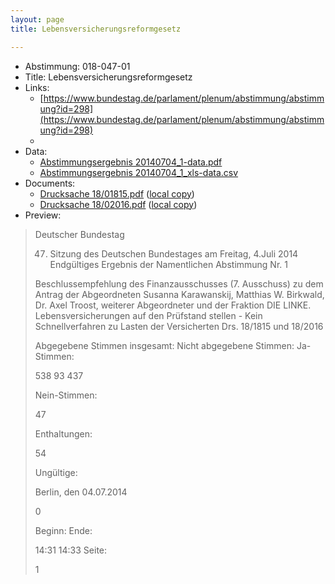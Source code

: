 ```yaml
---
layout: page
title: Lebensversicherungsreformgesetz

---
```


* Abstimmung: 018-047-01
* Title: Lebensversicherungsreformgesetz
* Links: 
    * [https://www.bundestag.de/parlament/plenum/abstimmung/abstimmung?id=298](https://www.bundestag.de/parlament/plenum/abstimmung/abstimmung?id=298)
    * 
* Data: 
    * [Abstimmungsergebnis 20140704_1-data.pdf](/abstimmungsliste/20140704_1-data.pdf)
    * [Abstimmungsergebnis 20140704_1_xls-data.csv](/abstimmungsliste/analyses/20140704_1_xls-data.csv)
* Documents: 
    * [Drucksache 18/01815.pdf](http://dip21.bundestag.de/dip21/btd/18/018/1801815.pdf) ([local copy](/abstimmungsdaten/018-047-01/1801815.pdf))
    * [Drucksache 18/02016.pdf](http://dip21.bundestag.de/dip21/btd/18/020/1802016.pdf) ([local copy](/abstimmungsdaten/018-047-01/1802016.pdf))
* Preview: 
> Deutscher Bundestag
> 
> 47. Sitzung des Deutschen Bundestages
> am Freitag, 4.Juli 2014
> Endgültiges Ergebnis der Namentlichen Abstimmung Nr. 1
> 
> Beschlussempfehlung des Finanzausschusses (7. Ausschuss) zu dem Antrag der
> Abgeordneten Susanna Karawanskij, Matthias W. Birkwald, Dr. Axel Troost, weiterer
> Abgeordneter und der Fraktion DIE LINKE.
> Lebensversicherungen auf den Prüfstand stellen - Kein Schnellverfahren zu Lasten der
> Versicherten
> Drs. 18/1815 und 18/2016
> 
> Abgegebene Stimmen insgesamt:
> Nicht abgegebene Stimmen:
> Ja-Stimmen:
> 
> 538
> 93
> 437
> 
> Nein-Stimmen:
> 
> 47
> 
> Enthaltungen:
> 
> 54
> 
> Ungültige:
> 
> Berlin, den 04.07.2014
> 
> 0
> 
> Beginn:
> Ende:
> 
> 14:31
> 14:33
> Seite:
> 
> 1
> 
> 
